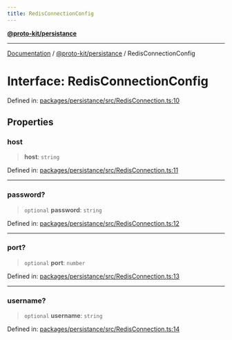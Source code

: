 ```yaml
---
title: RedisConnectionConfig
---
```


[**@proto-kit/persistance**](../README.md)

***

[Documentation](../../../README.md) / [@proto-kit/persistance](../README.md) / RedisConnectionConfig

# Interface: RedisConnectionConfig

Defined in: [packages/persistance/src/RedisConnection.ts:10](https://github.com/proto-kit/framework/blob/b953c754e500c62f01fbbd6d09adfb2f5577269d/packages/persistance/src/RedisConnection.ts#L10)

## Properties

### host

> **host**: `string`

Defined in: [packages/persistance/src/RedisConnection.ts:11](https://github.com/proto-kit/framework/blob/b953c754e500c62f01fbbd6d09adfb2f5577269d/packages/persistance/src/RedisConnection.ts#L11)

***

### password?

> `optional` **password**: `string`

Defined in: [packages/persistance/src/RedisConnection.ts:12](https://github.com/proto-kit/framework/blob/b953c754e500c62f01fbbd6d09adfb2f5577269d/packages/persistance/src/RedisConnection.ts#L12)

***

### port?

> `optional` **port**: `number`

Defined in: [packages/persistance/src/RedisConnection.ts:13](https://github.com/proto-kit/framework/blob/b953c754e500c62f01fbbd6d09adfb2f5577269d/packages/persistance/src/RedisConnection.ts#L13)

***

### username?

> `optional` **username**: `string`

Defined in: [packages/persistance/src/RedisConnection.ts:14](https://github.com/proto-kit/framework/blob/b953c754e500c62f01fbbd6d09adfb2f5577269d/packages/persistance/src/RedisConnection.ts#L14)
